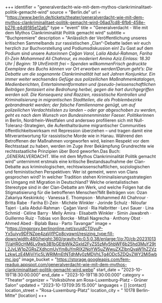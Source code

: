 +++
identifier = "generalverdacht-wie-mit-dem-mythos-clankriminalitaet-politik-gemacht-wird"
source = "Berlin.de"
url = "https://www.berlin.de/tickets/theater/generalverdacht-wie-mit-dem-mythos-clankriminalitaet-politik-gemacht-wird-06ad7cd8-6fb6-458e-b276-e4d9185e12a6/"
type = "event"
title = "Generalverdacht - Wie mit dem Mythos Clankriminalität Politik gemacht wird"
subtitle = "Buchpremiere"
description = "Anlässlich der Veröffentlichung unseres kritischen Sammelbands zur rassistischen „Clan“-Debatte laden wir euch herzlich zur Buchvorstellung und Podiumsdiskussion ein! Zu Gast auf dem Podium sind unsere Autor*innen Çağan Varol, Laila Abdul-Rahman, Fariha El-Zein  Mohammed Ali Chahrour, es moderiert Amina Aziz.Einlass: 18.30 Uhr | Beginn: 19 UhrEintritt frei – Spenden willkommenFrisch gedruckte Exemplare des Buchs können vor Ort erworben werden!Darum geht’s: Die Debatte um die sogenannte Clankriminalität hat seit Jahren Konjunktur. Ein immer weiter wachsendes Gefüge aus polizeilichen Maßnahmenkatalogen, Medienberichten, Entertainmentformaten und (pseudo-)wissenschaftlichen Beiträgen fantasiert eine Bedrohung herbei, gegen die hart durchgegriffen werden soll. Die Konsequenz sind Razzien, rassistische Kontrollen und Kriminalisierung in migrantischen Stadtteilen, die als Problembezirke gebrandmarkt werden; der falsche Familienname genügt, um auf polizeilichen Verdachtslisten zu landen – oder gar abgeschoben zu werden, geht es nach dem Wunsch von Bundesinnenminister Faeser. Politiker*innen in Berlin, Nordrhein-Westfalen und anderswo profilieren sich mit Null-Toleranz-Strategien, die Aufenthaltsräume migrantischer Communities öffentlichkeitswirksam mit Repression überziehen – und tragen damit eine Mitverantwortung für rassistische Morde wie in Hanau. Während den Betroffenen der Maßnahmen vorgeworfen wird, keinen Respekt vor dem Rechtsstaat zu haben, werden im Zuge ihrer Bekämpfung Grundrechte wie rechtsstaatliche Prinzipien über Bord geworfen.Das Buch: „GENERALVERDACHT. Wie mit dem Mythos Clankriminalität Politik gemacht wird“ unternimmt erstmals eine kritische Bestandsaufnahme der Clan-Debatte aus kriminologischen, rechtswissenschaftlichen, soziologischen und feministischen Perspektiven: Wer ist gemeint, wenn von Clans gesprochen wird? In welcher Tradition stehen Kriminalisierungsstrategien im Umgang mit Migration in Deutschland? Welche orientalistischen Stereotype sind in der Clan-Debatte am Werk, und welche Folgen hat die Stigmatisierung für die betroffenen Menschen?Mit Beiträgen von: Ozan Zakariya Keskinkılıç · Vanessa E. Thompson · Mohammed Ali Chahrour · Britta Rabe · Fariha El-Zein · Michèle Winkler · Jorinde Schulz · Niloufar Tajeri · Laila Abdul-Rahman · Çağan Varol · Ria Halbritter · Levi Sauer · Lina Schmid · Céline Barry · Melly Amira · Elisabeth Winkler · Simin Jawabreh · Guillermo Ruiz · Tobias von Borcke · Mitali Nagrecha · Anthony Obst · Ahmed Abed · Biplab Basu · Parto Tavangar"
image = "https://imgproxy.berlinonline.net/svuidCT0iyuP-Yx5uiyy9DFNZpe4zaVjfPCp8cyqwnI/resizing_type:fill-down/width:480/height:360/gravity:fp:0.5:0.38/enlarge:1/q:70/cb:2023101311/aHR0cHM6Ly9wb3B1bGEtbWlkZGxld2FyZS5zMy5hbWF6b25hd3MuY29tL2JvLW1pZGRsZXdhcmUvYm8uYmRlX2NoYW5uZWwuZXZlbnQvaW1hZ2VzLzkwLzE4MjViYjc5LWRlMmEtNTdhMy0zMDVhLTg4ODc5ZDQyZWY2Mi5wbmc.jpg"
image_bucket = "https://storage.googleapis.com/fem-readup.appspot.com/generalverdacht-wie-mit-dem-mythos-clankriminalitaet-politik-gemacht-wird.webp"
start_date = "2023-10-19T18:30:00.000"
end_date = "2023-10-19T18:30:00.000"
category = "Theater"
organizer = "Volksbühne am Rosa-Luxemburg-Platz - Grüner Salon"
updated = "2023-10-13T09:35:15.000"
languages = []
[contact]
location_street = "Rosa-Luxemburg-Platz"
location_city = " 10178 Berlin-Mitte"
[location]
+++